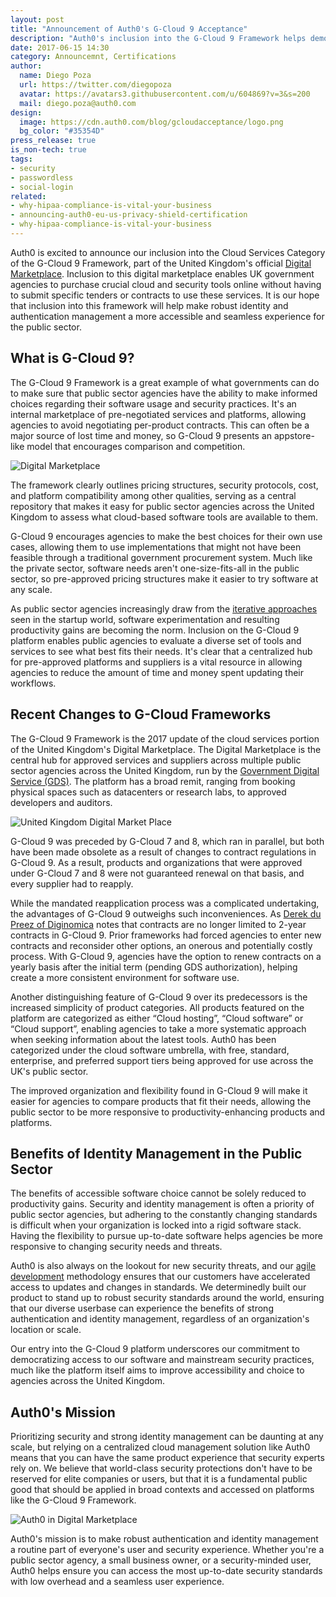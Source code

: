 ```yaml
---
layout: post
title: "Announcement of Auth0's G-Cloud 9 Acceptance"
description: "Auth0's inclusion into the G-Cloud 9 Framework helps democratize access to robust identity management to the United Kingdom's public sector."
date: 2017-06-15 14:30
category: Announcemnt, Certifications
author:
  name: Diego Poza
  url: https://twitter.com/diegopoza
  avatar: https://avatars3.githubusercontent.com/u/604869?v=3&s=200
  mail: diego.poza@auth0.com
design:
  image: https://cdn.auth0.com/blog/gcloudacceptance/logo.png
  bg_color: "#35354D"
press_release: true
is_non-tech: true
tags:
- security
- passwordless
- social-login
related:
- why-hipaa-compliance-is-vital-your-business
- announcing-auth0-eu-us-privacy-shield-certification
- why-hipaa-compliance-is-vital-your-business
---
```


Auth0 is excited to announce our inclusion into the Cloud Services Category of the G-Cloud 9 Framework, part of the United Kingdom's official [Digital Marketplace](https://www.digitalmarketplace.service.gov.uk/). Inclusion to this digital marketplace enables UK government agencies to purchase crucial cloud and security tools online without having to submit specific tenders or contracts to use these services. It is our hope that inclusion into this framework will help make robust identity and authentication management a more accessible and seamless experience for the public sector.

## What is G-Cloud 9?

The G-Cloud 9 Framework is a great example of what governments can do to make sure that public sector agencies have the ability to make informed choices regarding their software usage and security practices. It's an internal marketplace of pre-negotiated services and platforms, allowing agencies to avoid negotiating per-product contracts. This can often be a major source of lost time and money, so G-Cloud 9 presents an appstore-like model that encourages comparison and competition.

![Digital Marketplace](https://cdn.auth0.com/blog/digital/marketplace.png)

The framework clearly outlines pricing structures, security protocols, cost, and platform compatibility among other qualities, serving as a central repository that makes it easy for public sector agencies across the United Kingdom to assess what cloud-based software tools are available to them.

G-Cloud 9 encourages agencies to make the best choices for their own use cases, allowing them to use implementations that might not have been feasible through a traditional government procurement system. Much like the private sector, software needs aren't one-size-fits-all in the public sector, so pre-approved pricing structures make it easier to try software at any scale.

As public sector agencies increasingly draw from the [iterative approaches](https://customer.io/blog/push-deploy-already.html) seen in the startup world, software experimentation and resulting productivity gains are becoming the norm. Inclusion on the G-Cloud 9 platform enables public agencies to evaluate a diverse set of tools and services to see what best fits their needs. It's clear that a centralized hub for pre-approved platforms and suppliers is a vital resource in allowing agencies to reduce the amount of time and money spent updating their workflows.

## Recent Changes to G-Cloud Frameworks

The G-Cloud 9 Framework is the 2017 update of the cloud services portion of the United Kingdom's Digital Marketplace. The Digital Marketplace is the central hub for approved services and suppliers across multiple public sector agencies across the United Kingdom, run by the [Government Digital Service (GDS)](https://gds.blog.gov.uk/). The platform has a broad remit, ranging from booking physical spaces such as datacenters or research labs, to approved developers and auditors.

![United Kingdom Digital Market Place](https://cdn.auth0.com/blog/digitalmarket/place.png)

G-Cloud 9 was preceded by G-Cloud 7 and 8, which ran in parallel, but both have been made obsolete as a result of changes to contract regulations in G-Cloud 9. As a result, products and organizations that were approved under G-Cloud 7 and 8 were not guaranteed renewal on that basis, and every supplier had to reapply.

While the mandated reapplication process was a complicated undertaking, the advantages of G-Cloud 9 outweighs such inconveniences. As [Derek du Preez of Diginomica](http://diginomica.com/2017/03/06/g-cloud-9-relaxes-controversial-2-year-contracts-rule-good-news-government-digital-service-gds-announced-g-cloud-9-will-option-extend-two-periods-12-month/) notes that contracts are no longer limited to 2-year contracts in G-Cloud 9. Prior frameworks had forced agencies to enter new contracts and reconsider other options, an onerous and potentially costly process. With G-Cloud 9, agencies have the option to renew contracts on a yearly basis after the initial term (pending GDS authorization), helping create a more consistent environment for software use.

Another distinguishing feature of G-Cloud 9 over its predecessors is the increased simplicity of product categories. All products featured on the platform are categorized as either “Cloud hosting”, “Cloud software” or “Cloud support”, enabling agencies to take a more systematic approach when seeking information about the latest tools. Auth0 has been categorized under the cloud software umbrella, with free, standard, enterprise, and preferred support tiers being approved for use across the UK's public sector.

The improved organization and flexibility found in G-Cloud 9 will make it easier for agencies to compare products that fit their needs, allowing the public sector to be more responsive to productivity-enhancing products and platforms.

## Benefits of Identity Management in the Public Sector

The benefits of accessible software choice cannot be solely reduced to productivity gains. Security and identity management is often a priority of public sector agencies, but adhering to the constantly changing standards is difficult when your organization is locked into a rigid software stack. Having the flexibility to pursue up-to-date software helps agencies be more responsive to changing security needs and threats.

Auth0 is also always on the lookout for new security threats, and our [agile development](https://auth0.com/blog/why-staying-agile-is-key-to-startup-success/) methodology ensures that our customers have accelerated access to updates and changes in standards. We determinedly built our product to stand up to robust security standards around the world, ensuring that our diverse userbase can experience the benefits of strong authentication and identity management, regardless of an organization's location or scale.

Our entry into the G-Cloud 9 platform underscores our commitment to democratizing access to our software and mainstream security practices, much like the platform itself aims to improve accessibility and choice to agencies across the United Kingdom.

## Auth0's Mission

Prioritizing security and strong identity management can be daunting at any scale, but relying on a centralized cloud management solution like Auth0 means that you can have the same product experience that security experts rely on. We believe that world-class security protections don't have to be reserved for elite companies or users, but that it is a fundamental public good that should be applied in broad contexts and accessed on platforms like the G-Cloud 9 Framework.

![Auth0 in Digital Marketplace](https://cdn.auth0.com/blog/marketplace/auth0.png)

Auth0's mission is to make robust authentication and identity management a routine part of everyone's user and security experience. Whether you're a public sector agency, a small business owner, or a security-minded user, Auth0 helps ensure you can access the most up-to-date security standards with low overhead and a seamless user experience.
